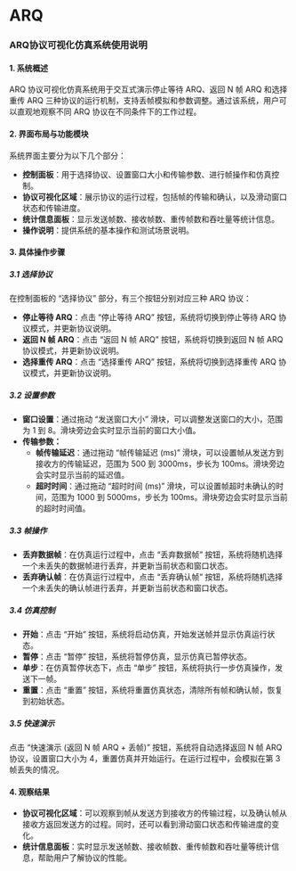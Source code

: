 # ARQ
### ARQ协议可视化仿真系统使用说明

#### 1. 系统概述

ARQ 协议可视化仿真系统用于交互式演示停止等待 ARQ、返回 N 帧 ARQ 和选择重传 ARQ 三种协议的运行机制，支持丢帧模拟和参数调整。通过该系统，用户可以直观地观察不同 ARQ 协议在不同条件下的工作过程。

#### 2. 界面布局与功能模块

系统界面主要分为以下几个部分：

- **控制面板**：用于选择协议、设置窗口大小和传输参数、进行帧操作和仿真控制。
- **协议可视化区域**：展示协议的运行过程，包括帧的传输和确认，以及滑动窗口状态和传输进度。
- **统计信息面板**：显示发送帧数、接收帧数、重传帧数和吞吐量等统计信息。
- **操作说明**：提供系统的基本操作和测试场景说明。

#### 3. 具体操作步骤

##### 3.1 选择协议

在控制面板的 “选择协议” 部分，有三个按钮分别对应三种 ARQ 协议：

- **停止等待 ARQ**：点击 “停止等待 ARQ” 按钮，系统将切换到停止等待 ARQ 协议模式，并更新协议说明。
- **返回 N 帧 ARQ**：点击 “返回 N 帧 ARQ” 按钮，系统将切换到返回 N 帧 ARQ 协议模式，并更新协议说明。
- **选择重传 ARQ**：点击 “选择重传 ARQ” 按钮，系统将切换到选择重传 ARQ 协议模式，并更新协议说明。

##### 3.2 设置参数

- **窗口设置**：通过拖动 “发送窗口大小” 滑块，可以调整发送窗口的大小，范围为 1 到 8。滑块旁边会实时显示当前的窗口大小值。
- **传输参数：**
  - **帧传输延迟**：通过拖动 “帧传输延迟 (ms)” 滑块，可以设置帧从发送方到接收方的传输延迟，范围为 500 到 3000ms，步长为 100ms。滑块旁边会实时显示当前的延迟值。
  - **超时时间**：通过拖动 “超时时间 (ms)” 滑块，可以设置帧超时未确认的时间，范围为 1000 到 5000ms，步长为 100ms。滑块旁边会实时显示当前的超时时间值。

##### 3.3 帧操作

- **丢弃数据帧**：在仿真运行过程中，点击 “丢弃数据帧” 按钮，系统将随机选择一个未丢失的数据帧进行丢弃，并更新当前状态和窗口状态。
- **丢弃确认帧**：在仿真运行过程中，点击 “丢弃确认帧” 按钮，系统将随机选择一个未丢失的确认帧进行丢弃，并更新当前状态和窗口状态。

##### 3.4 仿真控制

- **开始**：点击 “开始” 按钮，系统将启动仿真，开始发送帧并显示仿真运行状态。
- **暂停**：点击 “暂停” 按钮，系统将暂停仿真，显示仿真已暂停状态。
- **单步**：在仿真暂停状态下，点击 “单步” 按钮，系统将执行一步仿真操作，发送下一帧。
- **重置**：点击 “重置” 按钮，系统将重置仿真状态，清除所有帧和确认帧，恢复到初始状态。

##### 3.5 快速演示

点击 “快速演示 (返回 N 帧 ARQ + 丢帧)” 按钮，系统将自动选择返回 N 帧 ARQ 协议，设置窗口大小为 4，重置仿真并开始运行。在运行过程中，会模拟在第 3 帧丢失的情况。

#### 4. 观察结果

- **协议可视化区域**：可以观察到帧从发送方到接收方的传输过程，以及确认帧从接收方返回发送方的过程。同时，还可以看到滑动窗口状态和传输进度的变化。
- **统计信息面板**：实时显示发送帧数、接收帧数、重传帧数和吞吐量等统计信息，帮助用户了解协议的性能。

